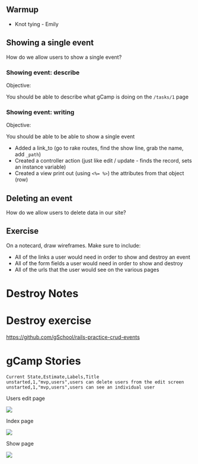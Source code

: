 ## Warmup

* Knot tying - Emily

## Showing a single event

How do we allow users to show a single event?

### Showing event: describe

Objective:

You should be able to describe what gCamp is doing on the `/tasks/1` page

### Showing event: writing

Objective:

You should be able to be able to show a single event

* Added a link_to (go to rake routes, find the show line, grab the name, add `_path`)
* Created a controller action (just like edit / update - finds the record, sets an instance variable)
* Created a view print out (using `<%= %>`) the attributes from that object (row)

## Deleting an event

How do we allow users to delete data in our site?

## Exercise

On a notecard, draw wireframes.  Make sure to include:

* All of the links a user would need in order to show and destroy an event
* All of the form fields a user would need in order to show and destroy
* All of the urls that the user would see on the various pages

# Destroy Notes

# Destroy exercise

https://github.com/gSchool/rails-practice-crud-events

# gCamp Stories

```
Current State,Estimate,Labels,Title
unstarted,1,"mvp,users",users can delete users from the edit screen
unstarted,1,"mvp,users",users can see an individual user
```

Users edit page

![](https://galvanize.mybalsamiq.com/mockups/2392038.png?key=dd6f91232218fa4d6cbf663738e10e0cfca3e151)

Index page

![](https://galvanize.mybalsamiq.com/mockups/2392028.png?key=dd6f91232218fa4d6cbf663738e10e0cfca3e151)

Show page

![](https://galvanize.mybalsamiq.com/mockups/2373998.png?key=dd6f91232218fa4d6cbf663738e10e0cfca3e151)
